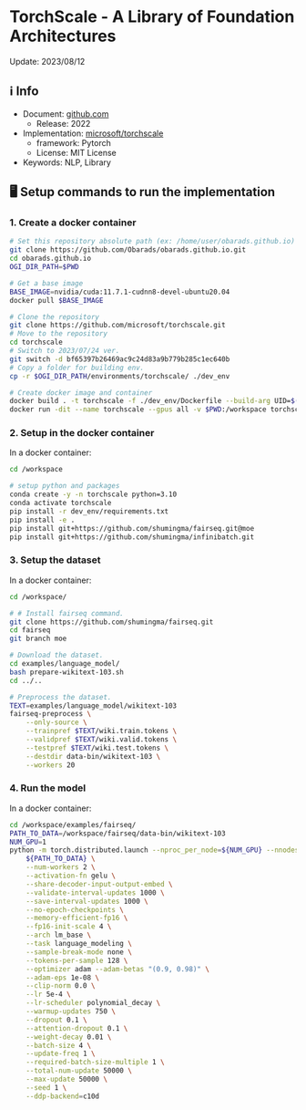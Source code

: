 # TorchScale - A Library of Foundation Architectures

Update: 2023/08/12

## ℹ️ Info
- Document: [github.com](https://github.com/microsoft/torchscale)
  - Release: 2022
- Implementation: [microsoft/torchscale](https://github.com/microsoft/torchscale)
  - framework: Pytorch
  - License: MIT License
- Keywords: NLP, Library

## 🖥️ Setup commands to run the implementation
### 1. Create a docker container
```bash
# Set this repository absolute path (ex: /home/user/obarads.github.io)
git clone https://github.com/Obarads/obarads.github.io.git
cd obarads.github.io
OGI_DIR_PATH=$PWD

# Get a base image
BASE_IMAGE=nvidia/cuda:11.7.1-cudnn8-devel-ubuntu20.04
docker pull $BASE_IMAGE

# Clone the repository
git clone https://github.com/microsoft/torchscale.git
# Move to the repository
cd torchscale
# Switch to 2023/07/24 ver.
git switch -d bf65397b26469ac9c24d83a9b779b285c1ec640b
# Copy a folder for building env.
cp -r $OGI_DIR_PATH/environments/torchscale/ ./dev_env

# Create docker image and container
docker build . -t torchscale -f ./dev_env/Dockerfile --build-arg UID=$(id -u) --build-arg GID=$(id -g) --build-arg BASE_IMAGE=$BASE_IMAGE
docker run -dit --name torchscale --gpus all -v $PWD:/workspace torchscale
```

### 2. Setup in the docker container
In a docker container:
```bash
cd /workspace

# setup python and packages
conda create -y -n torchscale python=3.10
conda activate torchscale
pip install -r dev_env/requirements.txt
pip install -e .
pip install git+https://github.com/shumingma/fairseq.git@moe
pip install git+https://github.com/shumingma/infinibatch.git
```

### 3. Setup the dataset
In a docker container:
```bash
cd /workspace/

# # Install fairseq command.
git clone https://github.com/shumingma/fairseq.git
cd fairseq
git branch moe 

# Download the dataset.
cd examples/language_model/
bash prepare-wikitext-103.sh
cd ../..

# Preprocess the dataset.
TEXT=examples/language_model/wikitext-103
fairseq-preprocess \
    --only-source \
    --trainpref $TEXT/wiki.train.tokens \
    --validpref $TEXT/wiki.valid.tokens \
    --testpref $TEXT/wiki.test.tokens \
    --destdir data-bin/wikitext-103 \
    --workers 20
```

### 4. Run the model
In a docker container:
```bash
cd /workspace/examples/fairseq/
PATH_TO_DATA=/workspace/fairseq/data-bin/wikitext-103
NUM_GPU=1
python -m torch.distributed.launch --nproc_per_node=${NUM_GPU} --nnodes=1 train.py \
    ${PATH_TO_DATA} \
    --num-workers 2 \
    --activation-fn gelu \
    --share-decoder-input-output-embed \
    --validate-interval-updates 1000 \
    --save-interval-updates 1000 \
    --no-epoch-checkpoints \
    --memory-efficient-fp16 \
    --fp16-init-scale 4 \
    --arch lm_base \
    --task language_modeling \
    --sample-break-mode none \
    --tokens-per-sample 128 \
    --optimizer adam --adam-betas "(0.9, 0.98)" \
    --adam-eps 1e-08 \
    --clip-norm 0.0 \
    --lr 5e-4 \
    --lr-scheduler polynomial_decay \
    --warmup-updates 750 \
    --dropout 0.1 \
    --attention-dropout 0.1 \
    --weight-decay 0.01 \
    --batch-size 4 \
    --update-freq 1 \
    --required-batch-size-multiple 1 \
    --total-num-update 50000 \
    --max-update 50000 \
    --seed 1 \
    --ddp-backend=c10d
```




